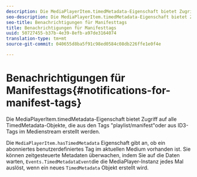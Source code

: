 ```yaml
---
description: Die MediaPlayerItem.timedMetadata-Eigenschaft bietet Zugriff auf alle TimedMetadata-Objekte, die aus den Tags "playlist/manifest"oder aus ID3-Tags im Medienstream erstellt werden.
seo-description: Die MediaPlayerItem.timedMetadata-Eigenschaft bietet Zugriff auf alle TimedMetadata-Objekte, die aus den Tags "playlist/manifest"oder aus ID3-Tags im Medienstream erstellt werden.
seo-title: Benachrichtigungen für Manifesttags
title: Benachrichtigungen für Manifesttags
uuid: 50727455-b37b-4e39-8efb-a97de3164074
translation-type: tm+mt
source-git-commit: 040655d8ba5f91c98ed0584c08db226ffe1e0f4e

---
```



# Benachrichtigungen für Manifesttags{#notifications-for-manifest-tags}

Die MediaPlayerItem.timedMetadata-Eigenschaft bietet Zugriff auf alle TimedMetadata-Objekte, die aus den Tags &quot;playlist/manifest&quot;oder aus ID3-Tags im Medienstream erstellt werden.

<!--<a id="section_9A22F6F1EA1F4F0C9E0C7687D12AA4AA"></a>-->

Die `MediaPlayerItem.hasTimedMetadata` Eigenschaft gibt an, ob ein abonniertes benutzerdefiniertes Tag im aktuellen Medium vorhanden ist. Sie können zeitgesteuerte Metadaten überwachen, indem Sie auf die Daten warten, `Events.TimedMetadataEvent`die die MediaPlayer-Instanz jedes Mal auslöst, wenn ein neues `TimedMetadata` Objekt erstellt wird.
